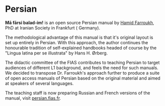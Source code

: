 # Persian 

**Mā fārsi balad‐im!** is an open source Persian manual by [Hamid Farroukh](http://alefbaye2om.org/books/course-book/), PhD at Iranian Society in Frankfurt ( Germany).

The methodological advantage of this manual is that it's original layout is set up entirely in Persian. With this approach, the author continues the honourable tradition of self-explained handbooks headed of course by the "Lingua latina per se illustrata" by Hans H. Ørberg.

The didactic committee of the FIAS contributes to teaching Persian to target audiences of different L1 background, and feels the need for such manuals. We decided to transpose Dr. Farroukh's approach further to produce a suite of open access manuals of Persian based on the original material and aimed at speakers of several languages.

The teaching staff is now preparing Russian and French versions of the manual, visit [persian.fias.fr](https://persian.fias.fr).
